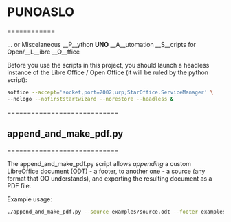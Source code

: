 # PUNOASLO #
============

... or Miscelaneous __P__ython __UNO__ __A__utomation __S__cripts for Open/__L__ibre __O__ffice



Before you use the scripts in this project, you should launch a headless instance of the Libre Office / Open Office (it will be ruled by the python script):

```bash
soffice --accept='socket,port=2002;urp;StarOffice.ServiceManager' \
--nologo --nofirststartwizard --norestore --headless &
```

============================

## append_and_make_pdf.py ##
============================

The append_and_make_pdf.py script allows *appending* a custom LibreOffice document (ODT) - a footer,
to another one - a source (any format that OO understands), and exporting the resulting document as a PDF file.

Example usage: 
		
```bash
./append_and_make_pdf.py --source examples/source.odt --footer examples/footer.odt --pdf results/output.pdf
```